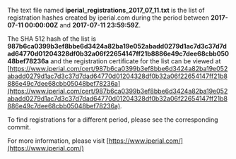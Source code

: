 The text file named **iperial_registrations_2017_07_11.txt** is the list of registration hashes created by iperial.com during the period between **2017-07-11 00:00:00Z** and **2017-07-11 23:59:59Z**.

The SHA 512 hash of the list is **987b6ca0399b3ef8bbe6d3424a82ba19e052abadd0279d1ac7d3c37d7dad64770d01204328df0b32a06f22654147ff21b8886e49c7dee68cbb05048bef78236a** and the registration certificate for the list can be viewed at [https://www.iperial.com/cert/987b6ca0399b3ef8bbe6d3424a82ba19e052abadd0279d1ac7d3c37d7dad64770d01204328df0b32a06f22654147ff21b8886e49c7dee68cbb05048bef78236a](https://www.iperial.com/cert/987b6ca0399b3ef8bbe6d3424a82ba19e052abadd0279d1ac7d3c37d7dad64770d01204328df0b32a06f22654147ff21b8886e49c7dee68cbb05048bef78236a).

To find registrations for a different period, please see the corresponding commit.

For more information, please visit [https://www.iperial.com/](https://www.iperial.com/)

